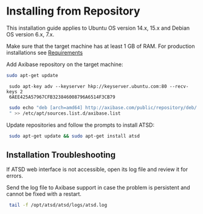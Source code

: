 # Installing from Repository


This installation guide applies to Ubuntu OS version 14.x, 15.x and
Debian OS version 6.x, 7.x.

Make sure that the target machine has at least 1 GB of RAM. For
production installations see
[Requirements](../administration/requirements.md "ATSD Requirements")

Add Axibase repository on the target machine:

```sh
sudo apt-get update
```

```SH
 sudo apt-key adv --keyserver hkp://keyserver.ubuntu.com:80 --recv-keys 2 
 6AEE425A57967CFB323846008796A6514F3CB79                                  
```

```sh
 sudo echo "deb [arch=amd64] http://axibase.com/public/repository/deb/ ./ 
 " >> /etc/apt/sources.list.d/axibase.list                                
```

Update repositories and follow the prompts to install ATSD:

```sh
 sudo apt-get update && sudo apt-get install atsd                         
```

## Installation Troubleshooting

If ATSD web interface is not accessible, open its log file and review it
for errors.

Send the log file to Axibase support in case the problem is persistent
and cannot be fixed with a restart.

```sh
 tail -f /opt/atsd/atsd/logs/atsd.log                                     
```
